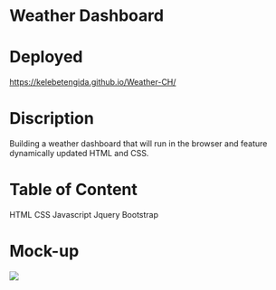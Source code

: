 # Weather Dashboard 

# Deployed 
https://kelebetengida.github.io/Weather-CH/

# Discription 

Building a weather dashboard that will run in the browser and feature dynamically updated HTML and CSS.

# Table of Content 

HTML
CSS
Javascript
Jquery
Bootstrap

# Mock-up

<img src="./Assets/imges/Picture1.png"></img>
